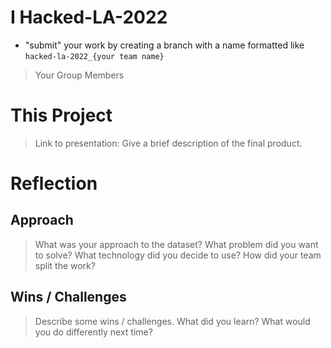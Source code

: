 # I Hacked-LA-2022
- "submit" your work by creating a branch with a name formatted like `hacked-la-2022_{your team name}`
  
> Your Group Members

# This Project
> Link to presentation: 
> Give a brief description of the final product. 

# Reflection
## Approach
> What was your approach to the dataset? What problem did you want to solve? What technology did you decide to use? How did your team split the work?

## Wins / Challenges
> Describe some wins / challenges. What did you learn? What would you do differently next time?

